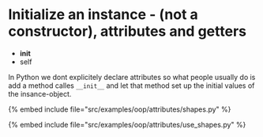# Initialize an instance  - (not a constructor), attributes and getters

* __init__
* self


In Python we dont explicitely declare attributes so what people usually do is add a method calles `__init__`
and let that method set up the initial values of the insance-object.


{% embed include file="src/examples/oop/attributes/shapes.py" %}

{% embed include file="src/examples/oop/attributes/use_shapes.py" %}

